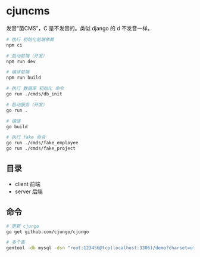 # cjuncms

发音“菌CMS”，C 是不发音的。类似 django 的 d 不发音一样。

```bash
# 执行 初始化前端依赖
npm ci

# 启动前端（开发）
npm run dev

# 编译前端
npm run build
```

```bash
# 执行 数据库 初始化 命令
go run ./cmds/db_init

# 启动服务（开发）
go run .

# 编译
go build
```

```bash
# 执行 fake 命令
go run ./cmds/fake_employee
go run ./cmds/fake_project
```

## 目录

- client 前端
- server 后端

## 命令

```bash
# 更新 cjungo
go get github.com/cjungo/cjungo
```

```bash
# 多个表
gentool -db mysql -dsn "root:123456@tcp(localhost:3306)/demo?charset=utf8mb4&parseTime=True&loc=Local" -tables "cj_department, cj_department_employee, cj_department_position, cj_permission, cj_employee_permission, cj_employee, cj_operation, cj_demand, cj_demand_employee, cj_demand_project, cj_project, cj_project_employee, cj_pass, cj_script, cj_machine_cpu_time, cj_machine_virtual_memory, cj_machine_disk_usage, cj_machine_process" -modelPkgName="model" -outPath="./entity" -fieldNullable -fieldWithIndexTag -fieldWithTypeTag  -fieldSignable 
```